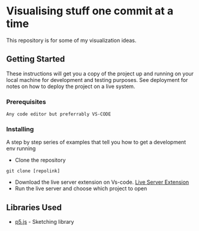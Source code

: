 # Visualising stuff one commit at a time

This repository is for some of my visualization ideas.

## Getting Started

These instructions will get you a copy of the project up and running on your local machine for development and testing purposes. See deployment for notes on how to deploy the project on a live system.

### Prerequisites

```
Any code editor but preferrably VS-CODE
```

### Installing

A step by step series of examples that tell you how to get a development env running

- Clone the repository
```
git clone [repolink]
```
- Download the live server extension on Vs-code. [Live Server Extension](https://marketplace.visualstudio.com/items?itemName=ritwickdey.LiveServer)
- Run the live server and choose which project to open

## Libraries Used

* [p5.js](https://p5js.org/) - Sketching library
